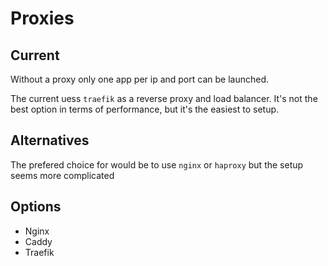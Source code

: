 # Proxies

## Current

Without a proxy only one app per ip and port can be launched.

The current uess `traefik` as a reverse proxy and load balancer. It's not the best option in terms of performance, but it's the easiest to setup.

## Alternatives

The prefered choice for would be to use `nginx` or `haproxy` but the setup seems more complicated


## Options

- Nginx
- Caddy
- Traefik
